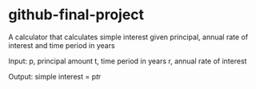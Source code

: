 # github-final-project
A calculator that calculates simple interest given principal, annual rate of interest and time period in years 

Input:
p, principal amount 
t, time period in years
r, annual rate of interest

Output:
simple interest = p*t*r

